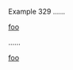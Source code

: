 Example 329
......

[foo]

[foo]: /f&ouml;&ouml; "f&ouml;&ouml;"

......

<p><a href="/f%C3%B6%C3%B6" title="föö">foo</a></p>
